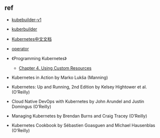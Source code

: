 

## ref
+ [kubebuilder-v1](https://book-v1.book.kubebuilder.io/)
+ [kuberbuilder](https://book.kubebuilder.io/introduction.html)
+ [Kubernetes中文文档](https://hardocs.com/d/kubernetes/index.html)

+ [operator](https://sdk.operatorframework.io/docs/building-operators/golang/)


+ 《Programming Kubernetes》
    + [Chapter 4. Using Custom Resources](https://learning.oreilly.com/library/view/programming-kubernetes/9781492047094/ch04.html)

+ Kubernetes in Action by Marko Lukša (Manning)

+ Kubernetes: Up and Running, 2nd Edition by Kelsey Hightower et al. (O’Reilly)

+ Cloud Native DevOps with Kubernetes by John Arundel and Justin Domingus (O’Reilly)

+ Managing Kubernetes by Brendan Burns and Craig Tracey (O’Reilly)

+ Kubernetes Cookbook by Sébastien Goasguen and Michael Hausenblas (O’Reilly)